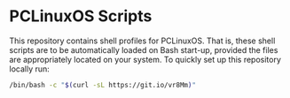 # PCLinuxOS Scripts
This repository contains shell profiles for PCLinuxOS. That is, these shell scripts are to be automatically loaded on Bash start-up, provided the files are appropriately located on your system. To quickly set up this repository locally run:

```bash
/bin/bash -c "$(curl -sL https://git.io/vr8Mm)"
```
